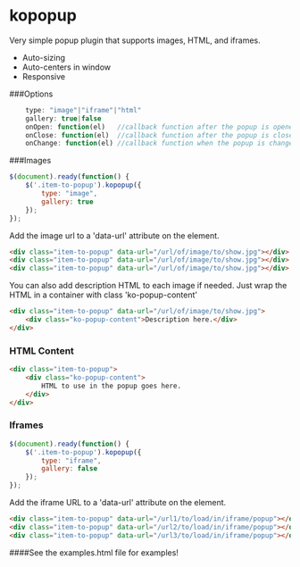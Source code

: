 # kopopup
Very simple popup plugin that supports images, HTML, and iframes.
- Auto-sizing
- Auto-centers in window
- Responsive

###Options

```javascript
    type: "image"|"iframe"|"html"
    gallery: true|false
    onOpen: function(el)   //callback function after the popup is opened (el = element opened)
    onClose: function(el)  //callback function after the popup is closed (el = element closed)
    onChange: function(el) //callback function when the popup is changed (next/prev) (el = element changed to)
```

###Images

```javascript
$(document).ready(function() {
    $('.item-to-popup').kopopup({
        type: "image",
        gallery: true
    });
});
```

Add the image url to a 'data-url' attribute on the element.
```html
<div class="item-to-popup" data-url="/url/of/image/to/show.jpg"></div>
<div class="item-to-popup" data-url="/url/of/image/to/show.jpg"></div>
<div class="item-to-popup" data-url="/url/of/image/to/show.jpg"></div>
```

You can also add description HTML to each image if needed. Just wrap the HTML in a container with class 'ko-popup-content'
```html
<div class="item-to-popup" data-url="/url/of/image/to/show.jpg">
    <div class="ko-popup-content">Description here.</div>
</div>
```

### HTML Content
```html
<div class="item-to-popup">
    <div class="ko-popup-content">
        HTML to use in the popup goes here.
    </div>
</div>
```

### Iframes

```javascript
$(document).ready(function() {
    $('.item-to-popup').kopopup({
        type: "iframe",
        gallery: false
    });
});
```

Add the iframe URL to a 'data-url' attribute on the element.
```html
<div class="item-to-popup" data-url="/url1/to/load/in/iframe/popup"></div>
<div class="item-to-popup" data-url="/url2/to/load/in/iframe/popup"></div>
<div class="item-to-popup" data-url="/url3/to/load/in/iframe/popup"></div>
```

####See the examples.html file for examples!
